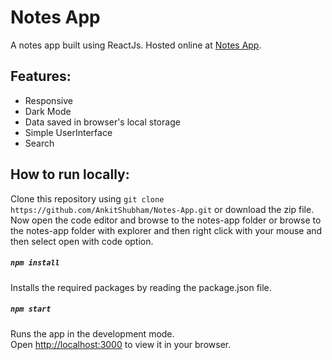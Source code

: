 # Notes App
A notes app built using ReactJs.
Hosted online at [Notes App](https://reactjs-notes-app.vercel.app/).
## Features:
- Responsive
- Dark Mode
- Data saved in browser's local storage
- Simple UserInterface
- Search
## How to run locally:
Clone this repository using `git clone https://github.com/AnkitShubham/Notes-App.git` or download the zip file.
Now open the code editor and browse to the notes-app folder or browse to the notes-app folder with explorer and then right click with your mouse and then select open with code option.
##### `npm install`
Installs the required packages by reading the package.json file.
##### `npm start`
Runs the app in the development mode.\
Open [http://localhost:3000](http://localhost:3000) to view it in your browser.